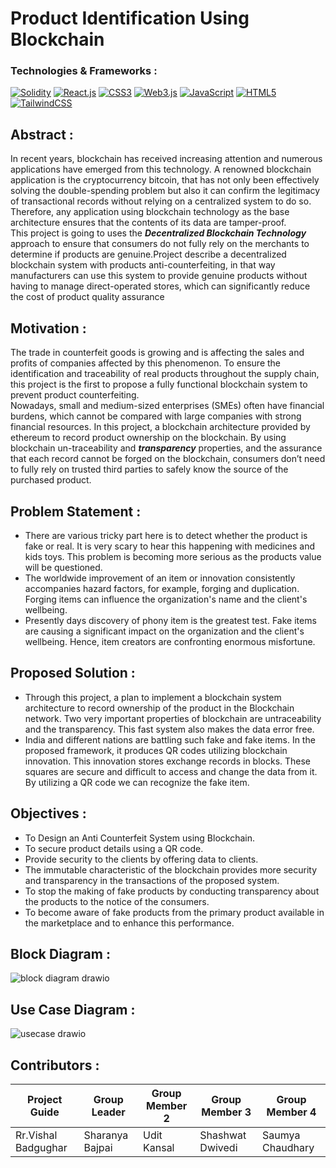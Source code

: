 # Product Identification Using Blockchain

### Technologies & Frameworks :
[![Solidity](https://img.shields.io/badge/solidity-black?style=for-the-badge&logo=solidity)](https://github.com/SURAJPATIL6088)
[![React.js](https://img.shields.io/badge/react-black?style=for-the-badge&logo=react)](https://github.com/SURAJPATIL6088)
[![CSS3](https://img.shields.io/badge/css3-black?style=for-the-badge&logo=css3)](https://github.com/SURAJPATIL6088)
[![Web3.js](https://img.shields.io/badge/Web3.js-black?style=for-the-badge&logo=Web3.js)](https://github.com/SURAJPATIL6088)
[![JavaScript](https://img.shields.io/badge/javascript-black?style=for-the-badge&logo=javascript)](https://github.com/SURAJPATIL6088)
[![HTML5](https://img.shields.io/badge/html5-black?style=for-the-badge&logo=html5)](https://github.com/SURAJPATIL6088)
[![TailwindCSS](https://img.shields.io/badge/tailwindcss-black?style=for-the-badge&logo=tailwindcss)](https://github.com/SURAJPATIL6088)

## Abstract : 
In recent years, blockchain has received increasing attention and numerous applications have emerged from this technology. A renowned blockchain application is the cryptocurrency bitcoin, that has not only been effectively solving the double-spending problem but also it can confirm the legitimacy of transactional records without relying on a centralized system to do so. Therefore, any application using blockchain technology as the base architecture ensures that the contents of its data are tamper-proof. <br>
This project is going to uses the ***Decentralized Blockchain Technology*** approach to ensure that consumers do not fully rely on the merchants to determine if products are genuine.Project describe a decentralized blockchain system with products anti-counterfeiting, in that way manufacturers can use this system to provide genuine products without having to manage direct-operated stores, which can significantly reduce the cost of product quality assurance

## Motivation : 
The trade in counterfeit goods is growing and is affecting the sales and profits of companies affected by this phenomenon. To ensure the identification and traceability of real products throughout the supply chain, this project is the first to propose a fully functional blockchain system to prevent product counterfeiting. <br>
Nowadays, small and medium-sized enterprises (SMEs) often have financial burdens, which cannot be compared with large companies with strong financial resources. In this project, a blockchain architecture provided by ethereum to record product ownership on the blockchain. By using blockchain un-traceability and ***transparency*** properties, and the assurance that each record cannot be forged on the blockchain, consumers don’t need to fully rely on trusted third parties to safely know the source of the purchased product. <br>

## Problem Statement :
  - There are various tricky part here is to detect whether the product is fake or real. It is very scary to hear this happening with medicines and kids 
    toys. This problem is becoming more serious as the products value will be questioned.
  - The worldwide improvement of an item or innovation consistently accompanies hazard factors, for example, forging and duplication. Forging items can        influence the organization's name and the client's wellbeing.
  - Presently days discovery of phony item is the greatest test. Fake items are causing a significant impact on the organization and the client's              wellbeing. Hence, item creators are confronting enormous misfortune.

## Proposed Solution :
  - Through this project, a plan to implement a blockchain system architecture to record ownership of the product in the Blockchain network. Two very          important properties of blockchain are untraceability and the transparency. This fast system also makes the data error free.
  - India and different nations are battling such fake and fake items. In the proposed framework, it produces QR codes utilizing blockchain innovation.        This innovation stores exchange records in blocks. These squares are secure and difficult to access and change the data from it. By utilizing a QR         code we can recognize the fake item.

## Objectives : 
  - To Design an Anti Counterfeit System using Blockchain.
  - To secure product details using a QR code.
  - Provide security to the clients by offering data to clients.
  - The immutable characteristic of the blockchain provides more security and transparency in the transactions of the proposed system.
  - To stop the making of fake products by conducting transparency about the products to the notice of the consumers.
  - To become aware of fake products from the primary product available in the marketplace and to enhance this performance.

## Block Diagram : 
![block diagram drawio](https://github.com/Atharva-Pimple/Fake-Product-Identification-Using-Blockchain/assets/137868738/257cdf79-701c-47fb-aa38-ff890d08c28d)

## Use Case Diagram : 
![usecase drawio](https://github.com/SURAJPATIL6088/Fake-Product-Identification-Using-Blockchain/assets/142288547/19fd6db6-0bc9-416d-9de0-e437c3247340)

## Contributors : 

| Project Guide       | Group Leader     | Group Member 2 |  Group Member 3     | Group Member 4   |
| ------------------  | ---------------- | -------------- | ------------------- | ---------------- |
| Rr.Vishal Badgughar | Sharanya Bajpai  | Udit Kansal    |  Shashwat Dwivedi   | Saumya Chaudhary |


